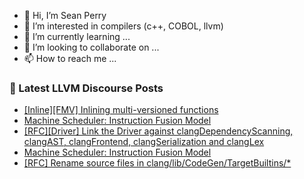 - 👋 Hi, I’m Sean Perry
- 👀 I’m interested in compilers (c++, COBOL, llvm)
- 🌱 I’m currently learning ...
- 💞️ I’m looking to collaborate on ...
- 📫 How to reach me ...

<!---
s66perry/s66perry is a ✨ special ✨ repository because its `README.md` (this file) appears on your GitHub profile.
You can click the Preview link to take a look at your changes.
--->
### 📕 Latest LLVM Discourse Posts

<!-- DISCOURSE-LLVM:START -->
- [[Inline][FMV] Inlining multi-versioned functions](https://discourse.llvm.org/t/inline-fmv-inlining-multi-versioned-functions/87550#post_2)
- [Machine Scheduler: Instruction Fusion Model](https://discourse.llvm.org/t/machine-scheduler-instruction-fusion-model/87535#post_5)
- [[RFC][Driver] Link the Driver against clangDependencyScanning, clangAST, clangFrontend, clangSerialization and clangLex](https://discourse.llvm.org/t/rfc-driver-link-the-driver-against-clangdependencyscanning-clangast-clangfrontend-clangserialization-and-clanglex/87469#post_3)
- [Machine Scheduler: Instruction Fusion Model](https://discourse.llvm.org/t/machine-scheduler-instruction-fusion-model/87535#post_4)
- [[RFC] Rename source files in clang/lib/CodeGen/TargetBuiltins/*](https://discourse.llvm.org/t/rfc-rename-source-files-in-clang-lib-codegen-targetbuiltins/87462#post_16)
<!-- DISCOURSE-LLVM:END -->
